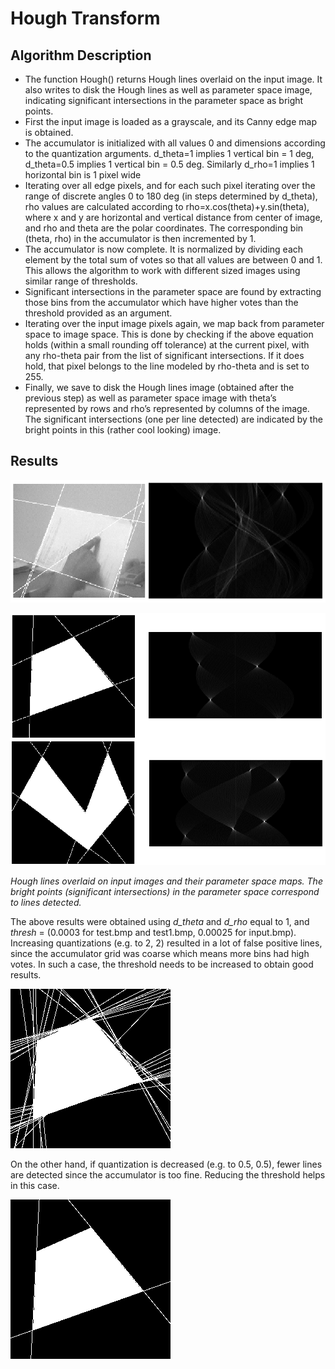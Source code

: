 Hough Transform
==============

Algorithm Description
----------------------
+  The function Hough() returns Hough lines overlaid on the input image. It also writes to disk the Hough lines as well as parameter space image, indicating significant intersections in the parameter space as bright points.
+  First the input image is loaded as a grayscale, and its Canny edge map is obtained.
+  The accumulator is initialized with all values 0 and dimensions according to the quantization arguments. d_theta=1 implies 1 vertical bin = 1 deg, d_theta=0.5 implies 1 vertical bin = 0.5 deg. Similarly d_rho=1 implies 1 horizontal bin is 1 pixel wide
+  Iterating over all edge pixels, and for each such pixel iterating over the range of discrete angles 0 to 180 deg (in steps determined by d_theta), rho values are calculated according to rho=x.cos(theta)+y.sin(theta), where x and y are horizontal and vertical distance from center of image, and rho and theta are the polar coordinates. The corresponding bin (theta, rho) in the accumulator is then incremented by 1.
+  The accumulator is now complete. It is normalized by dividing each element by the total sum of votes so that all values are between 0 and 1. This allows the algorithm to work with different sized images using similar range of thresholds.
+ Significant intersections in the parameter space are found by extracting those bins from the accumulator which have higher votes than the threshold provided as an argument.
+ Iterating over the input image pixels again, we map back from parameter space to image space. This is done by checking if the above equation holds (within a small rounding off tolerance) at the current pixel, with any rho-theta pair from the list of significant intersections. If it does hold, that pixel belongs to the line modeled by rho-theta and is set to 255.
+ Finally, we save to disk the Hough lines image (obtained after the previous step) as well as parameter space image with theta’s represented by rows and rho’s represented by columns of the image. The significant intersections (one per line detected) are indicated by the bright points in this (rather cool looking) image.

Results
---------

![sec](result_input.png)

![sec](result_tests.png)

*Hough lines overlaid on input images and their parameter space maps. The bright points (significant intersections) in the parameter space correspond to lines detected.*

The above results were obtained using *d_theta* and *d_rho* equal to 1, and *thresh* = (0.0003 for test.bmp and test1.bmp, 0.00025 for input.bmp). Increasing quantizations (e.g. to 2, 2) resulted in a lot of false positive lines, since the accumulator grid was coarse which means more bins had high votes. In such a case, the threshold needs to be increased to obtain good results.

![sec](Comparisons/t2_test.bmp)

On the other hand, if quantization is decreased (e.g. to 0.5, 0.5), fewer lines are detected since the accumulator is too fine. Reducing the threshold helps in this case.

![sec](Comparisons/hough_test_p0_5_t_3.bmp)
